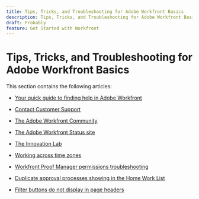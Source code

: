 ```yaml
---
title: Tips, Tricks, and Troubleshooting for Adobe Workfront Basics
description: Tips, Tricks, and Troubleshooting for Adobe Workfront Basics
draft: Probably
feature: Get Started with Workfront
---
```

# Tips, Tricks, and Troubleshooting for Adobe Workfront Basics

This section contains the following articles:

* [Your quick guide to finding help in Adobe Workfront](../../workfront-basics/tips-tricks-and-troubleshooting/guide-for-help-in-workfront.md) 
* [Contact Customer Support](../../workfront-basics/tips-tricks-and-troubleshooting/contact-customer-support.md) 
* [The Adobe Workfront Community](../../workfront-basics/tips-tricks-and-troubleshooting/workfront-community.md) 
* [The Adobe Workfront Status site](../../workfront-basics/tips-tricks-and-troubleshooting/understand-the-status-site.md) 
* [The Innovation Lab](../../workfront-basics/tips-tricks-and-troubleshooting/idea-exchange.md) 
* [Working across time zones](../../workfront-basics/tips-tricks-and-troubleshooting/working-across-timezones.md) 
* [Workfront Proof Manager permissions troubleshooting](../../workfront-basics/tips-tricks-and-troubleshooting/wp-manager-permissions-troubleshooting.md) 
* [Duplicate approval processes showing in the Home Work List](../../workfront-basics/tips-tricks-and-troubleshooting/duplicate-apprval-processes-home.md) 
* [Filter buttons do not display in page headers](../../workfront-basics/tips-tricks-and-troubleshooting/filter-buttons-do-not-display-in-page-headers.md)

  <!--
  <li data-mc-conditions="QuicksilverOrClassic.Draft mode"><a href="../../workfront-basics/tips-tricks-and-troubleshooting/change-date-format-chrome.md" class="MCXref xref" xrefformat="{para}">Change the date format in Adobe Workfront when using Chrome</a> </li>
  -->

